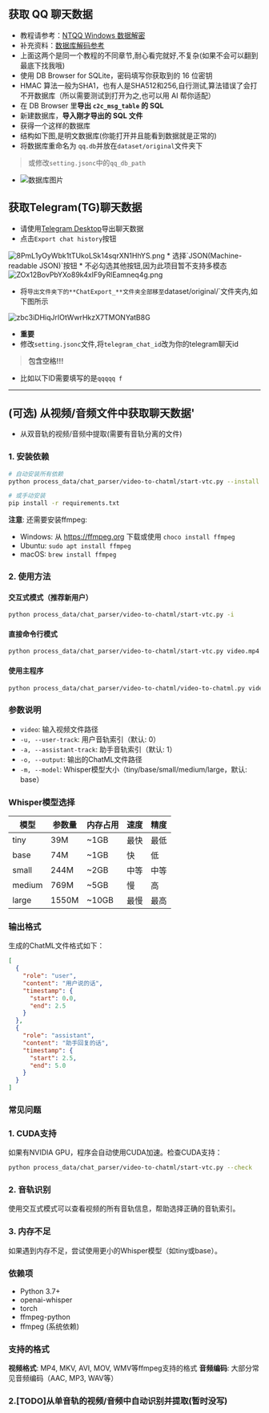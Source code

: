 ##  获取 QQ 聊天数据

* 教程请参考：[NTQQ Windows 数据解密](https://qq.sbcnm.top/decrypt/NTQQ%20%28Windows%29.html)
* 补充资料：[数据库解码参考](https://qq.sbcnm.top/decrypt/decode_db.html)
* 上面这两个是同一个教程的不同章节,耐心看完就好,不复杂(如果不会可以翻到最底下找我哦)
* 使用 DB Browser for SQLite，密码填写你获取到的 16 位密钥
* HMAC 算法一般为SHA1，也有人是SHA512和256,自行测试,算法错误了会打不开数据库（所以需要测试到打开为之,也可以用 AI 帮你适配）
* 在 DB Browser 里**导出 `c2c_msg_table` 的 SQL**
* 新建数据库，**导入刚才导出的 SQL 文件**
* 获得一个这样的数据库
* 结构如下图,是明文数据库(你能打开并且能看到数据就是正常的)
* 将数据库重命名为 `qq.db`并放在`dataset/original`文件夹下
> 或修改`setting.jsonc`中的`qq_db_path`



* <img src="https://cdn.nodeimage.com/i/oBfbWfVLhJI0CeZHTwwxq6G7XGO40Vy4.webp" alt="数据库图片">

## 获取Telegram(TG)聊天数据

* 请使用[Telegram Desktop](https://desktop.telegram.org/)导出聊天数据
* 点击`Export chat history`按钮
<img src="https://cdn.nodeimage.com/i/8PmL1yOyWbk1tTUkoLSk14sqrXN1HhYS.png" alt="8PmL1yOyWbk1tTUkoLSk14sqrXN1HhYS.png">
* 选择`JSON(Machine-readable JSON)`按钮
* 不必勾选其他按钮,因为此项目暂不支持多模态
<img src="https://cdn.nodeimage.com/i/ZOx12BovPbYXo89k4xIF9yRlEamneq4g.png" alt="ZOx12BovPbYXo89k4xIF9yRlEamneq4g.png">

* 将`导出文件夹下的**ChatExport_**文件夹全部移至`dataset/original/`文件夹内,如下图所示
<img src="https://cdn.nodeimage.com/i/zbc3iDHiqJrIOtWwrHkzX7TMONYatB8G.png" alt="zbc3iDHiqJrIOtWwrHkzX7TMONYatB8G">

* **重要**
* 修改`setting.jsonc`文件,将`telegram_chat_id`改为你的telegram聊天id
> **包含空格!!!**  
* 比如以下ID需要填写的是`qqqqq f`

---


## (可选) 从视频/音频文件中获取聊天数据'

*  从双音轨的视频/音频中提取(需要有音轨分离的文件)

### 1. 安装依赖

```bash
# 自动安装所有依赖
python process_data/chat_parser/video-to-chatml/start-vtc.py --install

# 或手动安装
pip install -r requirements.txt
```

**注意**: 还需要安装ffmpeg:
- Windows: 从 https://ffmpeg.org 下载或使用 `choco install ffmpeg`
- Ubuntu: `sudo apt install ffmpeg`
- macOS: `brew install ffmpeg`

### 2. 使用方法

#### 交互式模式（推荐新用户）
```bash
python process_data/chat_parser/video-to-chatml/start-vtc.py -i
```

#### 直接命令行模式
```bash
python process_data/chat_parser/video-to-chatml/start-vtc.py video.mp4 -u 0 -a 1 -o output.json -m base
```

#### 使用主程序
```bash
python process_data/chat_parser/video-to-chatml/video-to-chatml.py video.mp4 -u 0 -a 1 -o output.json -m base
```

### 参数说明

- `video`: 输入视频文件路径
- `-u, --user-track`: 用户音轨索引（默认: 0）
- `-a, --assistant-track`: 助手音轨索引（默认: 1）
- `-o, --output`: 输出的ChatML文件路径
- `-m, --model`: Whisper模型大小（tiny/base/small/medium/large，默认: base）

### Whisper模型选择

| 模型 | 参数量 | 内存占用 | 速度 | 精度 |
|------|--------|----------|------|------|
| tiny | 39M | ~1GB | 最快 | 最低 |
| base | 74M | ~1GB | 快 | 低 |
| small | 244M | ~2GB | 中等 | 中等 |
| medium | 769M | ~5GB | 慢 | 高 |
| large | 1550M | ~10GB | 最慢 | 最高 |

### 输出格式

生成的ChatML文件格式如下：

```json
[
  {
    "role": "user",
    "content": "用户说的话",
    "timestamp": {
      "start": 0.0,
      "end": 2.5
    }
  },
  {
    "role": "assistant", 
    "content": "助手回复的话",
    "timestamp": {
      "start": 2.5,
      "end": 5.0
    }
  }
]
```

### 常见问题

### 1. CUDA支持
如果有NVIDIA GPU，程序会自动使用CUDA加速。检查CUDA支持：
```bash
python process_data/chat_parser/video-to-chatml/start-vtc.py --check
```

### 2. 音轨识别
使用交互式模式可以查看视频的所有音轨信息，帮助选择正确的音轨索引。

### 3. 内存不足
如果遇到内存不足，尝试使用更小的Whisper模型（如tiny或base）。

### 依赖项

- Python 3.7+
- openai-whisper
- torch
- ffmpeg-python
- ffmpeg (系统依赖)

### 支持的格式

**视频格式**: MP4, MKV, AVI, MOV, WMV等ffmpeg支持的格式
**音频编码**: 大部分常见音频编码（AAC, MP3, WAV等）

### 2.[TODO]从单音轨的视频/音频中自动识别并提取(暂时没写)
